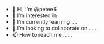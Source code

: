 - 👋 Hi, I’m @petee6 
- 👀 I’m interested in 
- 🌱 I’m currently learning ....
- 💞️ I’m looking to collaborate on ......
- 📫 How to reach me ......

<!---
petee6/petee6 is a ✨ special ✨ repository because its `README.md` (this file) appears on your GitHub profile.
You can click the Preview link to take a look at your changes.
--->
